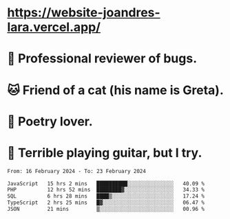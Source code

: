 # https://website-joandres-lara.vercel.app/
# 🐛 Professional reviewer of bugs.
# 🐱 Friend of a cat (his name is Greta).
# 📜 Poetry lover.
# 🎸 Terrible playing guitar, but I try.

<!--START_SECTION:waka-->

```txt
From: 16 February 2024 - To: 23 February 2024

JavaScript   15 hrs 2 mins   ██████████░░░░░░░░░░░░░░░   40.09 %
PHP          12 hrs 52 mins  ████████▓░░░░░░░░░░░░░░░░   34.33 %
SQL          6 hrs 28 mins   ████▒░░░░░░░░░░░░░░░░░░░░   17.24 %
TypeScript   2 hrs 25 mins   █▓░░░░░░░░░░░░░░░░░░░░░░░   06.47 %
JSON         21 mins         ▒░░░░░░░░░░░░░░░░░░░░░░░░   00.96 %
```

<!--END_SECTION:waka-->
